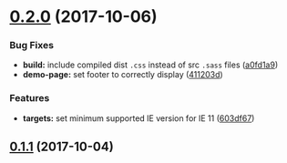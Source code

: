 <a name="0.2.0"></a>
# [0.2.0](https://github.com/alexdiliberto/ember-milligram/compare/v0.1.1...v0.2.0) (2017-10-06)


### Bug Fixes

* **build:** include compiled dist `.css` instead of src `.sass` files ([a0fd1a9](https://github.com/alexdiliberto/ember-milligram/commit/a0fd1a9))
* **demo-page:** set footer to correctly display ([411203d](https://github.com/alexdiliberto/ember-milligram/commit/411203d))


### Features

* **targets:** set minimum supported IE version for IE 11 ([603df67](https://github.com/alexdiliberto/ember-milligram/commit/603df67))



<a name="0.1.1"></a>
## [0.1.1](https://github.com/alexdiliberto/ember-milligram/compare/v0.1.0...v0.1.1) (2017-10-04)



